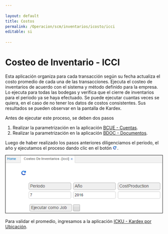 ```yaml
---

layout: default
title: Costos
permalink: /Operacion/scm/inventarios/icosto/icci
editable: si

---
```




# Costeo de Inventario - ICCI

Esta aplicación organiza para cada transacción según su fecha actualiza el costo promedio de cada una de las transacciones. Ejecuta el costeo de inventarios de acuerdo con el sistema y método definido para la empresa. Lo ejecuta para todas las bodegas y verifica que el cierre de inventarios para el periodo ya se haya efectuado. Se puede ejecutar cuantas veces se quiera, en el caso de no tener los datos de costos consistentes. Sus resultados se pueden observar en la pantalla de Kardex.  

Antes de ejecutar este proceso, se deben dos pasos 

1. Realizar la parametrización en la aplicación [BCUE - Cuentas](http://docs.oasiscom.com/Operacion/common/bcuenta/bcue#parametrización-proceso-de-costeo). 
2. Realizar la parametrización en la aplicación [BDOC - Documentos](http://docs.oasiscom.com/Operacion/common/bsistema/bdoc#parametrización-proceso-de-costeo). 


Luego de haber realizado los pasos anteriores diligenciamos el periodo, el año y ejecutamos el proceso dando clic en el botón ![](procesar.png).


![](icci1.png)


Para validar el promedio, ingresamos a la aplicación [ICKU - Kardex por Ubicación](http://docs.oasiscom.com/Operacion/scm/inventarios/icosto/icku).




